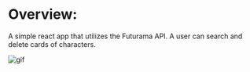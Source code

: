 # Overview:
A simple react app that utilizes the Futurama API. A user can search and delete cards of characters.

![gif](https://user-images.githubusercontent.com/88151743/161403012-39c2f347-863c-4b35-b7a1-923a313ef0e8.gif)
